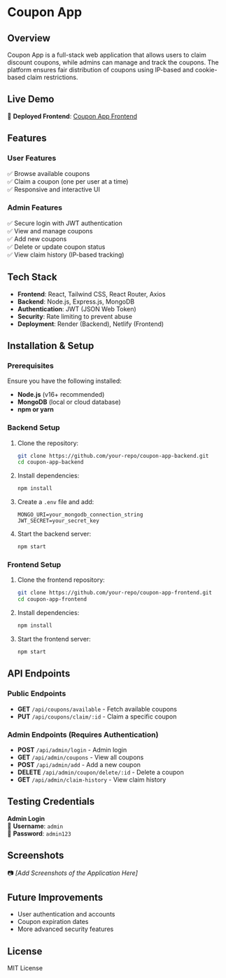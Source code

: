 # Coupon App

## Overview
Coupon App is a full-stack web application that allows users to claim discount coupons, while admins can manage and track the coupons. The platform ensures fair distribution of coupons using IP-based and cookie-based claim restrictions.

## Live Demo
🚀 **Deployed Frontend**: [Coupon App Frontend](https://coupon-app-frontend-seven.vercel.app/)

## Features
### User Features
✅ Browse available coupons  
✅ Claim a coupon (one per user at a time)  
✅ Responsive and interactive UI  

### Admin Features
✅ Secure login with JWT authentication  
✅ View and manage coupons  
✅ Add new coupons  
✅ Delete or update coupon status  
✅ View claim history (IP-based tracking)  

## Tech Stack
- **Frontend**: React, Tailwind CSS, React Router, Axios
- **Backend**: Node.js, Express.js, MongoDB
- **Authentication**: JWT (JSON Web Token)
- **Security**: Rate limiting to prevent abuse
- **Deployment**: Render (Backend), Netlify (Frontend)

## Installation & Setup
### Prerequisites
Ensure you have the following installed:
- **Node.js** (v16+ recommended)
- **MongoDB** (local or cloud database)
- **npm or yarn**

### Backend Setup
1. Clone the repository:
   ```bash
   git clone https://github.com/your-repo/coupon-app-backend.git
   cd coupon-app-backend
   ```
2. Install dependencies:
   ```bash
   npm install
   ```
3. Create a `.env` file and add:
   ```env
   MONGO_URI=your_mongodb_connection_string
   JWT_SECRET=your_secret_key
   ```
4. Start the backend server:
   ```bash
   npm start
   ```

### Frontend Setup
1. Clone the frontend repository:
   ```bash
   git clone https://github.com/your-repo/coupon-app-frontend.git
   cd coupon-app-frontend
   ```
2. Install dependencies:
   ```bash
   npm install
   ```
3. Start the frontend server:
   ```bash
   npm start
   ```

## API Endpoints
### Public Endpoints
- **GET** `/api/coupons/available` - Fetch available coupons
- **PUT** `/api/coupons/claim/:id` - Claim a specific coupon

### Admin Endpoints (Requires Authentication)
- **POST** `/api/admin/login` - Admin login
- **GET** `/api/admin/coupons` - View all coupons
- **POST** `/api/admin/add` - Add a new coupon
- **DELETE** `/api/admin/coupon/delete/:id` - Delete a coupon
- **GET** `/api/admin/claim-history` - View claim history

## Testing Credentials
**Admin Login**  
👤 **Username**: `admin`  
🔑 **Password**: `admin123`  

## Screenshots
📷 *[Add Screenshots of the Application Here]*

## Future Improvements
- User authentication and accounts
- Coupon expiration dates
- More advanced security features

## License
MIT License

